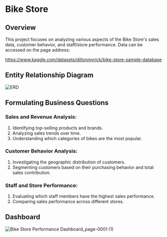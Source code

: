 # Bike Store 
## Overview
This project focuses on analyzing various aspects of the Bike Store's sales data, customer behavior, and staff/store performance.  Data can be accessed on the page address:

https://www.kaggle.com/datasets/dillonmyrick/bike-store-sample-database

## Entity Relationship Diagram
![ERD](https://github.com/user-attachments/assets/9083e583-a518-4b47-87d6-600d9445f100)

## Formulating Business Questions
### Sales and Revenue Analysis:
1. Identifying top-selling products and brands.
2. Analyzing sales trends over time.
3. Understanding which categories of bikes are the most popular.

### Customer Behavior Analysis:
1. Investigating the geographic distribution of customers.
2. Segmenting customers based on their purchasing behavior and total sales contribution.

### Staff and Store Performance:
1. Evaluating which staff members have the highest sales performance.
2. Comparing sales performance across different stores.

## Dashboard
![Bike Store Performance Dashboard_page-0001 (1)](https://github.com/user-attachments/assets/71e97aad-e844-4b77-8a28-4f1407a98be3)


